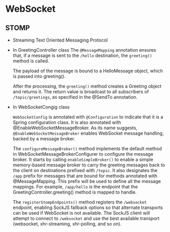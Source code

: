 # WebSocket

## STOMP

- Streaming Text Oriented Messaging Protocol

- In GreetingController class
	The ```@MessageMapping``` annotation ensures that, if a message is sent to the ```/hello``` destination, the ```greeting()``` method is called.

	The payload of the message is bound to a HelloMessage object, which is passed into greeting().

	After the processing, the ```greeting()``` method creates a Greeting object and returns it. The return value is broadcast to all subscribers of ```/topic/greetings```, as specified in the @SendTo annotation.

- In WebSocketCongig class

	```WebSocketConfig``` is annotated with ```@Configuration``` to indicate that it is a Spring configuration class. It is also annotated with @EnableWebSocketMessageBroker. As its name suggests, ```@EnableWebSocketMessageBroker``` enables WebSocket message handling, backed by a message broker.

	The ```configureMessageBroker()``` method implements the default method in WebSocketMessageBrokerConfigurer to configure the message broker. It starts by calling ```enableSimpleBroker()``` to enable a simple memory-based message broker to carry the greeting messages back to the client on destinations prefixed with ```/topic```. It also designates the ```/app``` prefix for messages that are bound for methods annotated with @MessageMapping. This prefix will be used to define all the message mappings. For example, ```/app/hello``` is the endpoint that the GreetingController.greeting() method is mapped to handle.

	The ```registerStompEndpoints()``` method registers the ```/websocket``` endpoint, enabling SockJS fallback options so that alternate transports can be used if WebSocket is not available. The SockJS client will attempt to connect to ```/websocket``` and use the best available transport (websocket, xhr-streaming, xhr-polling, and so on).
